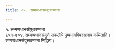 ```yaml
---
title: ०५. सम्मप्पधानसंयुत्तवण्णना

---
```

५. सम्मप्पधानसंयुत्तवण्णना  
६५१-७०४. सम्मप्पधानसंयुत्ते सकलेपि पुब्बभागविपस्सनाव कथिताति।  
सम्मप्पधानसंयुत्तवण्णना निट्ठिता।  